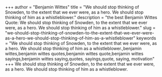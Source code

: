 +++
author = "Benjamin Wittes"
title = "We should stop thinking of Snowden, to the extent that we ever were, as a hero. We should stop thinking of him as a whistleblower."
description = "the best Benjamin Wittes Quote: We should stop thinking of Snowden, to the extent that we ever were, as a hero. We should stop thinking of him as a whistleblower."
slug = "we-should-stop-thinking-of-snowden-to-the-extent-that-we-ever-were-as-a-hero-we-should-stop-thinking-of-him-as-a-whistleblower"
keywords = "We should stop thinking of Snowden, to the extent that we ever were, as a hero. We should stop thinking of him as a whistleblower.,benjamin wittes,benjamin wittes quotes,benjamin wittes quote,benjamin wittes sayings,benjamin wittes saying,quotes, sayings,quote, saying, motivation"
+++
We should stop thinking of Snowden, to the extent that we ever were, as a hero. We should stop thinking of him as a whistleblower.
